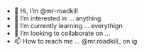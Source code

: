 - 👋 Hi, I’m @mr-roadkill
- 👀 I’m interested in ...  anything
- 🌱 I’m currently learning ... everythign
- 💞️ I’m looking to collaborate on ...
- 📫 How to reach me ... @mr.roadkill_ on ig

<!---
mr-roadkill/mr-roadkill is a ✨ special ✨ repository because its `README.md` (this file) appears on your GitHub profile.
You can click the Preview link to take a look at your changes.
--->
